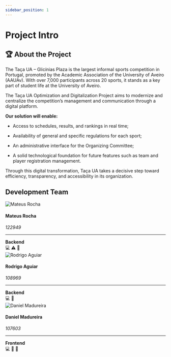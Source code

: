 ```yaml
---
sidebar_position: 1
---
```


# Project Intro

## 🏆 About the Project

The Taça UA – Glicínias Plaza is the largest informal sports competition in Portugal, promoted by the Academic Association of the University of Aveiro (AAUAv). With over 7,000 participants across 20 sports, it stands as a key part of student life at the University of Aveiro.

The Taça UA Optimization and Digitalization Project aims to modernize and centralize the competition’s management and communication through a digital platform.

**Our solution will enable:**

- Access to schedules, results, and rankings in real time;

- Availability of general and specific regulations for each sport;

- An administrative interface for the Organizing Committee;

- A solid technological foundation for future features such as team and player registration management.

Through this digital transformation, Taça UA takes a decisive step toward efficiency, transparency, and accessibility in its organization.

## Development Team


<div style={{
  display: 'flex',
  flexWrap: 'wrap',
  justifyContent: 'center',
  gap: '1.5rem',
  marginTop: '1rem'
}}>

  <div style={{
    width: '180px',
    textAlign: 'center',
    border: '1px solid #ddd',
    borderRadius: '10px',
    padding: '1rem',
    boxShadow: '0 2px 5px rgba(0,0,0,0.1)',
    backgroundColor: '#fff'
  }}>
    <img src="/img/pedro.jpg" alt="Mateus Rocha" style={{ width: '100%', borderRadius: '8px', marginBottom: '0.5rem' }} />
    <h4 style={{ color: '#8cc63f', margin: '0.3rem 0' }}>Mateus Rocha</h4>
    <em>122949</em>
    <hr style={{ margin: '0.8rem 0' }} />
    <strong>Backend</strong><br />
    💻 ⚠️ 🔨
  </div>

  <div style={{
    width: '180px',
    textAlign: 'center',
    border: '1px solid #ddd',
    borderRadius: '10px',
    padding: '1rem',
    boxShadow: '0 2px 5px rgba(0,0,0,0.1)',
    backgroundColor: '#fff'
  }}>
    <img src="/img/rodrigo.jpg" alt="Rodrigo Aguiar" style={{ width: '100%', borderRadius: '8px', marginBottom: '0.5rem' }} />
    <h4 style={{ color: '#8cc63f', margin: '0.3rem 0' }}>Rodrigo Aguiar</h4>
    <em>108969</em>
    <hr style={{ margin: '0.8rem 0' }} />
    <strong>Backend</strong><br />
    💻 🧰
  </div>

  <div style={{
    width: '180px',
    textAlign: 'center',
    border: '1px solid #ddd',
    borderRadius: '10px',
    padding: '1rem',
    boxShadow: '0 2px 5px rgba(0,0,0,0.1)',
    backgroundColor: '#fff'
  }}>
    <img src="/img/daniel.jpg" alt="Daniel Madureira" style={{ width: '100%', borderRadius: '8px', marginBottom: '0.5rem' }} />
    <h4 style={{ color: '#8cc63f', margin: '0.3rem 0' }}>Daniel Madureira</h4>
    <em>107603</em>
    <hr style={{ margin: '0.8rem 0' }} />
    <strong>Frontend</strong><br />
    💻 🎨 🔧
  </div>

</div>
